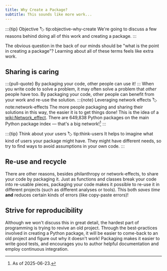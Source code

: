 ```yaml
---
title: Why Create a Package?
subtitle: This sounds like more work...
---
```


:::{tip} Objective
:label: tip:objective-why-create
We're going to discuss a few reasons behind doing all of this work and creating a package.
:::

The obvious question in the back of our minds should be "what is the point in creating a package"? Learning about all of these terms feels like extra work.

## Sharing is caring

:::{pull-quote}
By packaging your code, other people can use it!
:::
When you write code to solve a problem, it may often solve a problem that _other_ people have too. By packaging your code, other people can benefit from your work and re-use the solution.
:::{note} Leveraging network effects
:label: note:network-effects
The more people packaging and sharing their solutions in this way, the easier it is to get things done! This is the idea of a <wiki:Network_effect>. There are 649,838 Python packages on the main Python package index — that's a big network![^writing]
:::

:::{tip} Think about your users
:label: tip:think-users
It helps to imagine what kind of users your package might have. They might have different needs, so try to find ways to avoid assumptions in your own code.
:::

## Re-use and recycle

There are other reasons, besides philanthropy or network-effects, to share your code by packaging it. Just as functions and classes break your code into re-usable pieces, packaging your code makes it possible to re-use it in different projects (such as different analyses or tools). This both _saves time_ **and** reduces certain kinds of errors (like copy-paste errors)!

## Strive for reproducibility

Although we won't discuss this in great detail, the hardest part of programming is trying to revive an old project. Through the best-practices involved in creating a Python package, it will be easier to come-back to an old project and figure out why it doesn't work! Packaging makes it easier to write good tests, and encourages you to author helpful documentation and employ continuous integration.

[^writing]: As of 2025-06-23.
